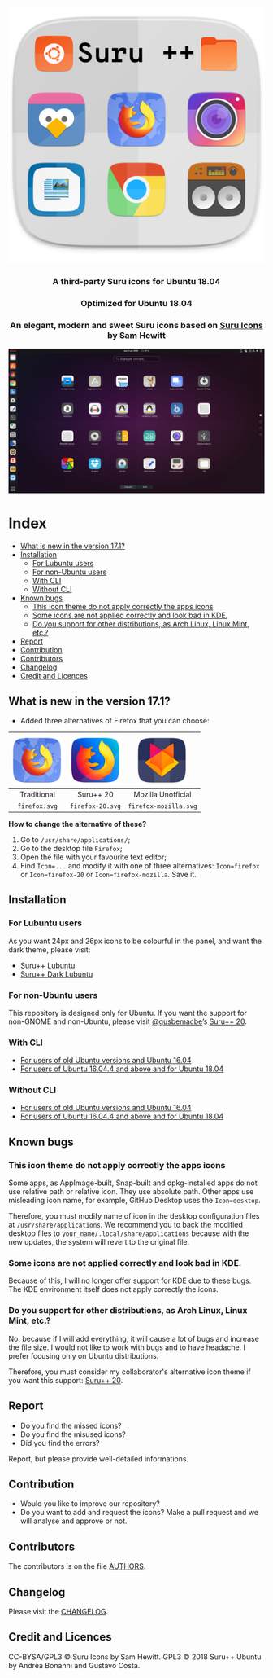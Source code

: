 ﻿<p align="center"> 
<img src="Title.svg" alt="Title">
</p>

<h3 align="center">A third-party Suru icons for Ubuntu 18.04</h3>
<h3 align="center">Optimized for Ubuntu 18.04</h3>
<h3 align="center">An elegant, modern and sweet Suru icons based on <a href="https://snwh.org/suru">Suru Icons</a> by Sam Hewitt</h3>

![Screenshot](screenshot.png)

<h1>Index</h1>

- [What is new in the version 17.1?](#what-is-new-in-the-version-171)
- [Installation](#installation)
  - [For Lubuntu users](#for-lubuntu-users)
  - [For non-Ubuntu users](#for-non-ubuntu-users)
  - [With CLI](#with-cli)
  - [Without CLI](#without-cli)
- [Known bugs](#known-bugs)
  - [This icon theme do not apply correctly the apps icons](#this-icon-theme-do-not-apply-correctly-the-apps-icons)
  - [Some icons are not applied correctly and look bad in KDE.](#some-icons-are-not-applied-correctly-and-look-bad-in-kde)
  - [Do you support for other distributions, as Arch Linux, Linux Mint, etc.?](#do-you-support-for-other-distributions-as-arch-linux-linux-mint-etc)
- [Report](#report)
- [Contribution](#contribution)
- [Contributors](#contributors)
- [Changelog](#changelog)
- [Credit and Licences](#credit-and-licences)

## What is new in the version 17.1?

- Added three alternatives of Firefox that you can choose:

| <img src="apps/scalable/firefox.svg" alt="Firefox Traditional" height="100px"> | <img src="apps/scalable/firefox-20.svg" alt="Firefox Suru++ 20" height="100px"> | <img src="apps/scalable/firefox-mozilla.svg" alt="Firefox Mozilla" height="100px"> |
| :----------------------------------------------------------------------------: | :-----------------------------------------------------------------------------: | :--------------------------------------------------------------------------------: |
| Traditional                                                                    | Suru++ 20                                                                       | Mozilla Unofficial                                                                 |
| `firefox.svg`                                                                  | `firefox-20.svg`                                                                | `firefox-mozilla.svg`                                                              |

**How to change the alternative of these?**

1. Go to `/usr/share/applications/`;
2. Go to the desktop file `Firefox`;
3. Open the file with your favourite text editor;
4. Find `Icon=...` and modify it with one of three alternatives: `Icon=firefox` or `Icon=firefox-20` or `Icon=firefox-mozilla`. Save it.


## Installation

### For Lubuntu users

As you want 24px and 26px icons to be colourful in the panel, and want the dark theme, please visit:

* [Suru++ Lubuntu](https://github.com/gusbemacbe/suru-plus-lubuntu/)
* [Suru++ Dark Lubuntu](https://github.com/gusbemacbe/suru-plus-dark-lubuntu/)

### For non-Ubuntu users

This repository is designed only for Ubuntu. If you want the support for non-GNOME and non-Ubuntu, please visit [@gusbemacbe](https://github.com/gusbemacbe)’s [Suru++ 20](https://github.com/gusbemacbe/suru-plus).

### With CLI

* [For users of old Ubuntu versions and Ubuntu 16.04](instructions_with_cli1.md)
* [For users of Ubuntu 16.04.4 and above and for Ubuntu 18.04](instructions_with_cli2.md)

### Without CLI

* [For users of old Ubuntu versions and Ubuntu 16.04](instructions_without_cli1.md)
* [For users of Ubuntu 16.04.4 and above and for Ubuntu 18.04](instructions_without_cli2.md)

## Known bugs

### This icon theme do not apply correctly the apps icons

Some apps, as AppImage-built, Snap-built and dpkg-installed apps do not use relative path or relative icon. They use absolute path. Other apps use misleading icon name, for example, GitHub Desktop uses the `Icon=desktop`.  

Therefore, you must modify name of icon in the desktop configuration files at `/usr/share/applications`. We recommend you to back the modified desktop files to `your_name/.local/share/applications` because with the new updates, the system will revert to the original file. 

### Some icons are not applied correctly and look bad in KDE.

Because of this, I will no longer offer support for KDE due to these bugs. The KDE environment itself does not apply correctly the icons. 

### Do you support for other distributions, as Arch Linux, Linux Mint, etc.?

No, because if I will add everything, it will cause a lot of bugs and increase the file size. I would not like to work with bugs and to have headache. I prefer focusing only on Ubuntu distributions. 

Therefore, you must consider my collaborator's alternative icon theme if you want this support: [Suru++ 20](https://github.com/gusbemacbe/suru-plus).

## Report

* Do you find the missed icons?
* Do you find the misused icons?
* Did you find the errors?

Report, but please provide well-detailed informations.

## Contribution

* Would you like to improve our repository?
* Do you want to add and request the icons? Make a pull request and we will analyse and approve or not.

## Contributors

The contributors is on the file [AUTHORS](AUTHORS).

## Changelog

Please visit the [CHANGELOG](CHANGELOG).

## Credit and Licences

CC-BYSA/GPL3 © Suru Icons by Sam Hewitt.
GPL3 © 2018 Suru++ Ubuntu by Andrea Bonanni and Gustavo Costa. 